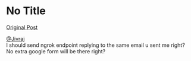 # No Title

[Original Post](https://discourse.onlinedegree.iitm.ac.in/t/169029/611)

<p><a class="mention" href="/u/jivraj">@Jivraj</a><br>
I should send ngrok endpoint replying to the same email u sent me right?<br>
No extra google form will be there right?</p>